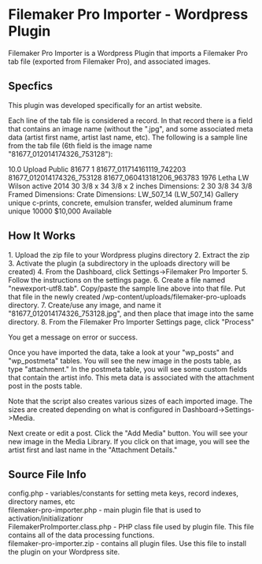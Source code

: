 <h1>Filemaker Pro Importer - Wordpress Plugin</h1>
Filemaker Pro Importer is a Wordpress Plugin that imports a Filemaker Pro tab file (exported from Filemaker Pro), and associated images.

<h2>Specfics</h2>
This plugin was developed specifically for an artist website. 

Each line of the tab file is considered a record. In that record there is a field that contains an image name (without the ".jpg", and some associated meta data (artist first name, artist last name, etc). The following is a sample line from the tab file (6th field is the image name "81677_012014174326_753128"):

10.0	Upload	Public	81677	1	81677_011714161119_742203	81677_012014174326_753128	81677_060413181206_963783		1976		Letha	LW	Wilson					active												2014		30 3/8 x 34 3/8 x 2 inches											Dimensions:	2	30 3/8	34 3/8								Framed Dimensions:											Crate Dimensions:													LW_507_14	(LW_507_14)	Gallery		unique c-prints, concrete, emulsion transfer, welded aluminum frame				unique	10000	$10,000						Available

<h2>How It Works</h2>
1. Upload the zip file to your Wordpress plugins directory
2. Extract the zip
3. Activate the plugin (a subdirectory in the uploads directory will be created)
4. From the Dashboard, click Settings->Filemaker Pro Importer
5. Follow the instructions on the settings page.
6. Create a file named "newexport-utf8.tab". Copy/paste the sample line above into that file. Put that file in the newly created /wp-content/uploads/filemaker-pro-uploads directory. 
7. Create/use any image, and name it "81677_012014174326_753128.jpg", and then place that image into the same directory.
8. From the Filemaker Pro Importer Settings page, click "Process"

You get a message on error or success.

Once you have imported the data, take a look at your "wp_posts" and "wp_postmeta" tables. You will see the new image in the posts table, as type "attachment." In the postmeta table, you will see some custom fields that contain the artist info. This meta data is associated with the attachment post in the posts table.

Note that the script also creates various sizes of each imported image. The sizes are created depending on what is configured in Dashboard->Settings->Media.

Next create or edit a post. Click the "Add Media" button. You will see your new image in the Media Library. If you click on that image, you will see the artist first and last name in the "Attachment Details."
 
<h2>Source File Info</h2>
config.php - variables/constants for setting meta keys, record indexes, directory names, etc<br />
filemaker-pro-importer.php - main plugin file that is used to activation/initializationr<br />
FilemakerProImporter.class.php - PHP class file used by plugin file. This file contains all of the data processing functions.<br />
filemaker-pro-importer.zip - contains all plugin files. Use this file to install the plugin on your Wordpress site.
<br />


